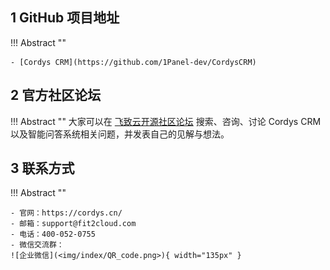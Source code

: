 ## 1 GitHub 项目地址

!!! Abstract ""

    - [Cordys CRM](https://github.com/1Panel-dev/CordysCRM) 

## 2 官方社区论坛

!!! Abstract ""
    大家可以在 [飞致云开源社区论坛](https://bbs.fit2cloud.com/) 搜索、咨询、讨论 Cordys CRM 以及智能问答系统相关问题，并发表自己的见解与想法。
    
## 3 联系方式

!!! Abstract ""

    - 官网：https://cordys.cn/
    - 邮箱：support@fit2cloud.com
    - 电话：400-052-0755
    - 微信交流群：    
    ![企业微信](<img/index/QR_code.png>){ width="135px" }

